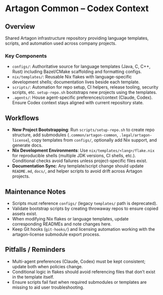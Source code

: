 # Artagon Common – Codex Context

## Overview
Shared Artagon infrastructure repository providing language templates, scripts, and automation used across company projects.

### Key Components
- `configs/`: Authoritative source for language templates (Java, C, C++, Rust) including Bazel/CMake scaffolding and formatting configs.
- `nix/templates/`: Reusable Nix flakes with language-specific development shells; documentation lives beside each template.
- `scripts/`: Automation for repo setup, CI helpers, release tooling, security scripts, etc. `setup-repo.sh` bootstraps new projects using the templates.
- `.agents/`: House agent-specific preferences/context (Claude, Codex). Ensure Codex context stays aligned with current repository state.

## Workflows
- **New Project Bootstrapping**: Run `scripts/setup-repo.sh` to create repo structure, add submodules (`.common/artagon-common`, `.legal/artagon-license`), copy templates from `configs/`, optionally add Nix support, and generate docs.
- **Nix Development Environments**: Use `nix/templates/<lang>/flake.nix` for reproducible shells (multiple JDK versions, CI shells, etc.). Conditional checks avoid failures unless project-specific files exist.
- **Documentation Sync**: Any template/script change should update `README.md`, `docs/`, and helper scripts to avoid drift across Artagon projects.

## Maintenance Notes
- Scripts must reference `configs/` (legacy `templates/` path is deprecated).
- Validate bootstrap scripts by creating throwaway repos to ensure copied assets exist.
- When modifying Nix flakes or language templates, update corresponding READMEs and note changes here.
- Keep Git hooks (`git-hooks/`) and licensing automation working with the artagon-license submodule export process.

## Pitfalls / Reminders
- Multi-agent preferences (Claude, Codex) must be kept consistent; update both when policies change.
- Conditional logic in flakes should avoid referencing files that don’t exist in the template itself.
- Ensure scripts fail fast when required submodules or templates are missing to aid user troubleshooting.
